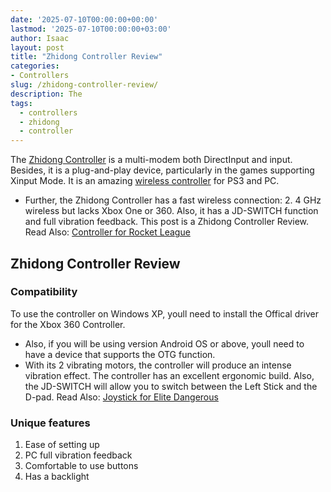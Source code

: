 ```yaml
---
date: '2025-07-10T00:00:00+00:00'
lastmod: '2025-07-10T00:00:00+03:00'
author: Isaac
layout: post
title: "Zhidong Controller Review"
categories:
- Controllers
slug: /zhidong-controller-review/
description: The
tags: 
  - controllers
  - zhidong
  - controller
---
```

The
[Zhidong Controller](https://www.amazon.com/dp/B01HBKLIJ8/?tag=p-policy-20)
is a multi-modem both DirectInput and input.
Besides, it is a plug-and-play device, particularly in the games supporting Xinput Mode. It is an amazing
[wireless controller](https://pestpolicy.com/)
for PS3 and PC.
- Further, the Zhidong Controller has a fast wireless connection: 2. 4 GHz wireless but lacks Xbox One or 360.
Also, it has a JD-SWITCH function and full vibration feedback. This post is a Zhidong Controller Review.
Read Also:
[Controller for Rocket League](https://pestpolicy.com/best-controller-for-rocket-league/)
## Zhidong Controller Review

### Compatibility
To use the controller on Windows XP, youll need to install the Offical driver for the Xbox 360 Controller.
- Also, if you will be using version Android OS or above, youll need to have a device that supports the OTG function.
- With its 2 vibrating motors, the controller will produce an intense vibration effect.
The controller has an excellent ergonomic build. Also, the JD-SWITCH will allow you to switch between the Left Stick and the D-pad.
Read Also:
[Joystick for Elite Dangerous](https://pestpolicy.com/best-joystick-for-elite-dangerous/)
### Unique features
1. Ease of setting up
2. PC full vibration feedback
3. Comfortable to use buttons
4. Has a backlight
